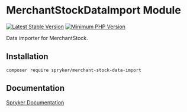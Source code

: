 # MerchantStockDataImport Module
[![Latest Stable Version](https://poser.pugx.org/spryker/merchant-stock-data-import/v/stable.svg)](https://packagist.org/packages/spryker/merchant-stock-data-import)
[![Minimum PHP Version](https://img.shields.io/badge/php-%3E%3D%207.3-8892BF.svg)](https://php.net/)

Data importer for MerchantStock.

## Installation

```
composer require spryker/merchant-stock-data-import
```

## Documentation

[Spryker Documentation](https://academy.spryker.com/developing_with_spryker/module_guide/modules.html)
